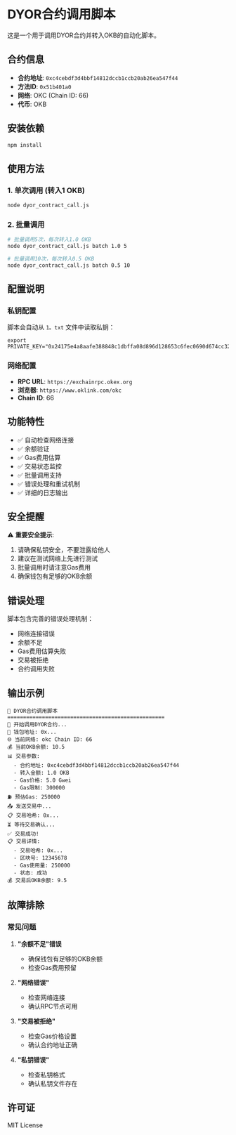 # DYOR合约调用脚本

这是一个用于调用DYOR合约并转入OKB的自动化脚本。

## 合约信息
- **合约地址**: `0xc4cebdf3d4bbf14812dccb1ccb20ab26ea547f44`
- **方法ID**: `0x51b401a0`
- **网络**: OKC (Chain ID: 66)
- **代币**: OKB

## 安装依赖

```bash
npm install
```

## 使用方法

### 1. 单次调用 (转入1 OKB)
```bash
node dyor_contract_call.js
```

### 2. 批量调用
```bash
# 批量调用5次，每次转入1.0 OKB
node dyor_contract_call.js batch 1.0 5

# 批量调用10次，每次转入0.5 OKB
node dyor_contract_call.js batch 0.5 10
```

## 配置说明

### 私钥配置
脚本会自动从 `1。txt` 文件中读取私钥：
```
export PRIVATE_KEY="0x24175e4a8aafe388848c1dbffa08d896d128653c6fec0690d674cc32c2cb87de"
```

### 网络配置
- **RPC URL**: `https://exchainrpc.okex.org`
- **浏览器**: `https://www.oklink.com/okc`
- **Chain ID**: 66

## 功能特性

- ✅ 自动检查网络连接
- ✅ 余额验证
- ✅ Gas费用估算
- ✅ 交易状态监控
- ✅ 批量调用支持
- ✅ 错误处理和重试机制
- ✅ 详细的日志输出

## 安全提醒

⚠️ **重要安全提示**:
1. 请确保私钥安全，不要泄露给他人
2. 建议在测试网络上先进行测试
3. 批量调用时请注意Gas费用
4. 确保钱包有足够的OKB余额

## 错误处理

脚本包含完善的错误处理机制：
- 网络连接错误
- 余额不足
- Gas费用估算失败
- 交易被拒绝
- 合约调用失败

## 输出示例

```
🎯 DYOR合约调用脚本
==================================================
🚀 开始调用DYOR合约...
📝 钱包地址: 0x...
🌐 当前网络: okc Chain ID: 66
💰 当前OKB余额: 10.5
📊 交易参数:
  - 合约地址: 0xc4cebdf3d4bbf14812dccb1ccb20ab26ea547f44
  - 转入金额: 1.0 OKB
  - Gas价格: 5.0 Gwei
  - Gas限制: 300000
⛽ 预估Gas: 250000
📤 发送交易中...
📋 交易哈希: 0x...
⏳ 等待交易确认...
✅ 交易成功!
📋 交易详情:
  - 交易哈希: 0x...
  - 区块号: 12345678
  - Gas使用量: 250000
  - 状态: 成功
💰 交易后OKB余额: 9.5
```

## 故障排除

### 常见问题

1. **"余额不足"错误**
   - 确保钱包有足够的OKB余额
   - 检查Gas费用预留

2. **"网络错误"**
   - 检查网络连接
   - 确认RPC节点可用

3. **"交易被拒绝"**
   - 检查Gas价格设置
   - 确认合约地址正确

4. **"私钥错误"**
   - 检查私钥格式
   - 确认私钥文件存在

## 许可证

MIT License

